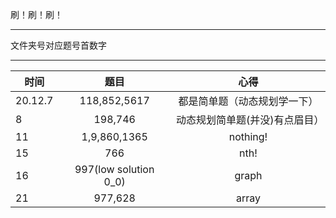 刷！刷！刷！
***
文件夹号对应题号首数字
***
|时间    |题目        |          心得|
| ---------- | :-----------:  | :-----------: |
|20.12.7 |118,852,5617 | 都是简单题（动态规划学一下）  |
|8 |198,746 | 动态规划简单题(并没)有点眉目）  |
|11 |1,9,860,1365 | nothing! |
|15|766|nth!|
|16|997(low solution 0_0)|graph|
|21|977,628|array|